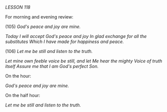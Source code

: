 *LESSON 118*

For morning and evening review:

(105) *God's peace and joy are mine.*

_Today I will accept God's peace and joy_
_In glad exchange for all the substitutes_
_Which I have made for happiness and peace._

(106) *Let me be still and listen to the truth.*

_Let mine own feeble voice be still, and let_
_Me hear the mighty Voice of truth itself_
_Assure me that I am God's perfect Son._

On the hour:

_God's peace and joy are mine._

On the half hour:

_Let me be still and listen to the truth._